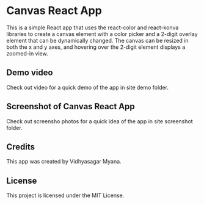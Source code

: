 # Canvas React App
This is a simple React app that uses the react-color and react-konva libraries to create a canvas element with a color picker and a 2-digit overlay element that can be dynamically changed. The canvas can be resized in both the x and y axes, and hovering over the 2-digit element displays a zoomed-in view.

## Demo video
Check out video for a quick demo of the app in site demo folder.

## Screenshot of Canvas React App
Check out screensho photos for a quick idea of the app in site screenshot folder.

## Credits
This app was created by Vidhyasagar Myana.

## License
This project is licensed under the MIT License.

